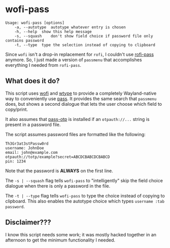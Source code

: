 # wofi-pass
```
Usage: wofi-pass [options]
	-a, --autotype	autotype whatever entry is chosen
	-h, --help	show this help message
	-s, --squash	don't show field choice if password file only contains password
	-t, --type	type the selection instead of copying to clipboard
```

Since `wofi` isn't a drop-in replacement for `rofi`, I couldn't use 
[rofi-pass](https://github.com/carnager/rofi-pass) anymore. So, I just made a 
version of `passmenu` that accomplishes everything I needed from `rofi-pass`. 

## What does it do?
This script uses [wofi](https://hg.sr.ht/~scoopta/wofi) and 
[wtype](https://github.com/atx/wtype) to provide a completely 
Wayland-native way to conveniently use [pass](https://www.passwordstore.org/). 
It provides the same search that `passmenu` does, but shows a second dialogue 
that lets the user choose which field to copy/print.

It also assumes that [pass-otp](https://github.com/tadfisher/pass-otp) is 
installed if an `otpauth://...` string is present in a password file.

The script assumes password files are formatted like the following:
```
Th3Gr3at3stPassw0rd
username: JohnDoe
email: john@example.com
otpauth://totp/example?secret=ABCDCBABCDCBABCD
pin: 1234
```
Note that the password is **ALWAYS** on the first line.

The `-s | --squash` flag tells `wofi-pass` to "intelligently" skip 
the field choice dialogue when there is only a password in the file.

The `-t | --type` flag tells `wofi-pass` to type the choice instead of copying 
to clipboard. This also enables the autotype choice which types 
`username :tab password`.

## Disclaimer???
I know this script needs some work; it was mostly hacked together in an 
afternoon to get the minimum functionality I needed.

